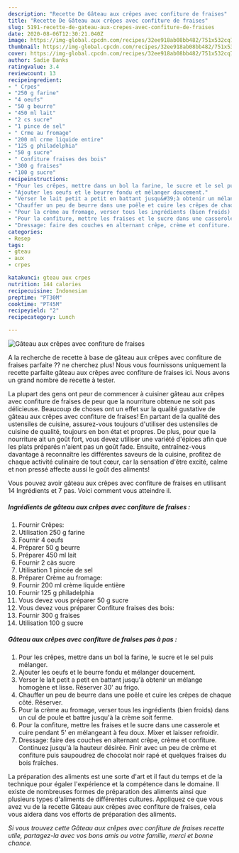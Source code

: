 ```yaml
---
description: "Recette De Gâteau aux crêpes avec confiture de fraises"
title: "Recette De Gâteau aux crêpes avec confiture de fraises"
slug: 5191-recette-de-gateau-aux-crepes-avec-confiture-de-fraises
date: 2020-08-06T12:30:21.040Z
image: https://img-global.cpcdn.com/recipes/32ee918ab08bb482/751x532cq70/gateau-aux-crepes-avec-confiture-de-fraises-photo-principale-de-la-recette.jpg
thumbnail: https://img-global.cpcdn.com/recipes/32ee918ab08bb482/751x532cq70/gateau-aux-crepes-avec-confiture-de-fraises-photo-principale-de-la-recette.jpg
cover: https://img-global.cpcdn.com/recipes/32ee918ab08bb482/751x532cq70/gateau-aux-crepes-avec-confiture-de-fraises-photo-principale-de-la-recette.jpg
author: Sadie Banks
ratingvalue: 3.4
reviewcount: 13
recipeingredient:
- " Crpes"
- "250 g farine"
- "4 oeufs"
- "50 g beurre"
- "450 ml lait"
- "2 cs sucre"
- "1 pince de sel"
- " Crme au fromage"
- "200 ml crme liquide entire"
- "125 g philadelphia"
- "50 g sucre"
- " Confiture fraises des bois"
- "300 g fraises"
- "100 g sucre"
recipeinstructions:
- "Pour les crêpes, mettre dans un bol la farine, le sucre et le sel puis mélanger."
- "Ajouter les oeufs et le beurre fondu et mélanger doucement."
- "Verser le lait petit a petit en battant jusqu&#39;à obtenir un mélange homogène et lisse. Réserver 30&#39; au frigo."
- "Chauffer un peu de beurre dans une poêle et cuire les crêpes de chaque côté. Réserver."
- "Pour la crème au fromage, verser tous les ingrédients (bien froids) dans un cul de poule et battre jusqu&#39;à la crème soit ferme."
- "Pour la confiture, mettre les fraises et le sucre dans une casserole et cuire pendant 5&#39; en mélangeant à feu doux. Mixer et laisser refroidir."
- "Dressage: faire des couches en alternant crêpe, crème et confiture. Continuez jusqu&#39;à la hauteur désirée. Finir avec un peu de crème et confiture puis saupoudrez de chocolat noir rapé et quelques fraises du bois fraîches."
categories:
- Resep
tags:
- gteau
- aux
- crpes

katakunci: gteau aux crpes 
nutrition: 144 calories
recipecuisine: Indonesian
preptime: "PT30M"
cooktime: "PT45M"
recipeyield: "2"
recipecategory: Lunch

---
```



![Gâteau aux crêpes avec confiture de fraises](https://img-global.cpcdn.com/recipes/32ee918ab08bb482/751x532cq70/gateau-aux-crepes-avec-confiture-de-fraises-photo-principale-de-la-recette.jpg)

A la recherche de recette à base de gâteau aux crêpes avec confiture de fraises parfaite ?? ne cherchez plus! Nous vous fournissons uniquement la recette parfaite gâteau aux crêpes avec confiture de fraises ici. Nous avons un grand nombre de recette à tester.

La plupart des gens ont peur de commencer à cuisiner gâteau aux crêpes avec confiture de fraises de peur que la nourriture obtenue ne soit pas délicieuse. Beaucoup de choses ont un effet sur la qualité gustative de gâteau aux crêpes avec confiture de fraises! En partant de la qualité des ustensiles de cuisine, assurez-vous toujours d'utiliser des ustensiles de cuisine de qualité, toujours en bon état et propres. De plus, pour que la nourriture ait un goût fort, vous devez utiliser une variété d'épices afin que les plats préparés n'aient pas un goût fade. Ensuite, entraînez-vous davantage à reconnaître les différentes saveurs de la cuisine, profitez de chaque activité culinaire de tout cœur, car la sensation d'être excité, calme et non pressé affecte aussi le goût des aliments!

<!--inarticleads1-->

Vous pouvez avoir gâteau aux crêpes avec confiture de fraises en utilisant 14 Ingrédients et 7 pas. Voici comment vous atteindre il.

##### Ingrédients de gâteau aux crêpes avec confiture de fraises :

1. Fournir  Crêpes:
1. Utilisation 250 g farine
1. Fournir 4 oeufs
1. Préparer 50 g beurre
1. Préparer 450 ml lait
1. Fournir 2 càs sucre
1. Utilisation 1 pincée de sel
1. Préparer  Crème au fromage:
1. Fournir 200 ml crème liquide entière
1. Fournir 125 g philadelphia
1. Vous devez vous préparer 50 g sucre
1. Vous devez vous préparer  Confiture fraises des bois:
1. Fournir 300 g fraises
1. Utilisation 100 g sucre




<!--inarticleads2-->

##### Gâteau aux crêpes avec confiture de fraises pas à pas :

1. Pour les crêpes, mettre dans un bol la farine, le sucre et le sel puis mélanger.
1. Ajouter les oeufs et le beurre fondu et mélanger doucement.
1. Verser le lait petit a petit en battant jusqu&#39;à obtenir un mélange homogène et lisse. Réserver 30&#39; au frigo.
1. Chauffer un peu de beurre dans une poêle et cuire les crêpes de chaque côté. Réserver.
1. Pour la crème au fromage, verser tous les ingrédients (bien froids) dans un cul de poule et battre jusqu&#39;à la crème soit ferme.
1. Pour la confiture, mettre les fraises et le sucre dans une casserole et cuire pendant 5&#39; en mélangeant à feu doux. Mixer et laisser refroidir.
1. Dressage: faire des couches en alternant crêpe, crème et confiture. Continuez jusqu&#39;à la hauteur désirée. Finir avec un peu de crème et confiture puis saupoudrez de chocolat noir rapé et quelques fraises du bois fraîches.




<!--inarticleads1-->

<p>
La préparation des aliments est une sorte d'art et il faut du temps et de la technique pour égaler l'expérience et la compétence dans le domaine. Il existe de nombreuses formes de préparation des aliments ainsi que plusieurs types d'aliments de différentes cultures. Appliquez ce que vous avez vu de la recette Gâteau aux crêpes avec confiture de fraises, cela vous aidera dans vos efforts de préparation des aliments.
</p>

<p>
<i>Si vous trouvez cette Gâteau aux crêpes avec confiture de fraises recette utile, partagez-la avec vos bons amis ou votre famille, merci et bonne chance.</i>
</p>
